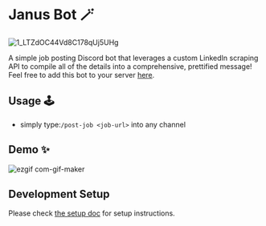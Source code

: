 # Janus Bot 🪄

![1_LTZdOC44Vd8C178qUj5UHg](https://user-images.githubusercontent.com/63386979/183232879-0afaddf3-a8d5-41d1-960e-959e60bc146c.png)

A simple job posting Discord bot that leverages a custom LinkedIn scraping API to compile all of the details into a comprehensive, prettified message! Feel free to add this bot to your server [here](https://discord.com/oauth2/authorize?client_id=1005317363798900777&permissions=2048&scope=bot).

## Usage 🕹
- simply type:`/post-job <job-url>` into any channel

## Demo ✨
![ezgif com-gif-maker](https://user-images.githubusercontent.com/63386979/183254555-875f21a0-6943-4fa9-ad80-4f3ce2532d2d.gif)

## Development Setup
Please check [the setup doc](./docs/setup.md) for setup instructions.
